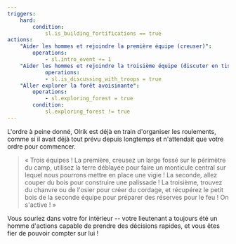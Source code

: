 ```yaml
---
triggers:
    hard:
        condition:
            sl.is_building_fortifications == true
actions:
    "Aider les hommes et rejoindre la première équipe (creuser)":
        operations:
            - sl.intro_event += 1
    "Aider les hommes et rejoindre la troisième équipe (discuter en tissant le cordage)":
            operations:
            - sl.is_discussing_with_troops = true
    "Aller explorer la forêt avoisinante":
        operations:
            - sl.exploring_forest = true
        condition:
            sl.exploring_forest != true
---
```


L'ordre à peine donné, Olrik est déjà en train d'organiser les roulements, comme si il avait déjà tout prévu depuis longtemps et n'attendait que votre ordre pour commencer.

> « Trois équipes ! La première, creusez un large fossé sur le périmètre du camp, utilisez la terre déblayée pour faire un monticule central sur lequel nous pourrons mettre en place une vigie ! La seconde, allez couper du bois pour construire une palissade ! La troisième, trouvez du chanvre ou de l'osier pour créer du cordage, et récupérez le petit bois de la seconde équipe pour préparer des réserves pour le feu ! On s'active ! »

Vous souriez dans votre for intérieur -- votre lieutenant a toujours été un homme d'actions capable de prendre des décisions rapides, et vous êtes fier de pouvoir compter sur lui !
